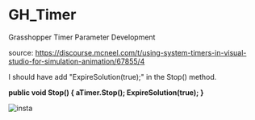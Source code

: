 # GH_Timer
Grasshopper Timer Parameter Development

source: https://discourse.mcneel.com/t/using-system-timers-in-visual-studio-for-simulation-animation/67855/4

I should have add "ExpireSolution(true);" in the Stop() method.

 **public void Stop()
        {
            aTimer.Stop();
            ExpireSolution(true);
        }**

![insta](https://user-images.githubusercontent.com/93954052/142002813-7f98f1d2-26c8-4f6f-bb23-92f12cea6ade.gif)

